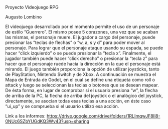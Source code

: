 

Proyecto Videojuego RPG

Augusto Lombino

                                                                                                                                        
El videojuego desarrollado por el momento permite el uso de un personaje de estilo “Guerrero”. El
mismo posee 5 corazones, una vez que se acaban las mismas, el personaje muere. El jugador a cargo
del personaje, puede presionar las “teclas de flechas” o “w, a, s y d” para poder mover al personaje.
Para lograr que el personaje ataque usando su espada, se puede hacer “click izquierdo” o se puede
presionar la “tecla x”. Finalmente, el jugador también puede hacer “click derecho” o presionar la “tecla
z” para hacer que el personaje ruede hacia la dirección en la que el personaje está mirando. El juego
también proporciona la opción de utilizar joysticks, tanto de PlayStation, Nintendo Switch y de Xbox.
A continuación se muestra el Mapa de Entrada de Godot, en el cual se define una etiqueta como roll
o attack y luego se seleccionan las teclas o botones que se desean mapear. De ésta forma, en lugar de
comprobar si el usuario presiona “w”, la flecha de arriba de la PC, la flecha de arriba del joystick o el
analógico del joystick, directamente, se asocian todas esas teclas a una acción, en éste caso “ui_up” y
se comprueba si el usuario utilizó esa acción.

Link a los informes: https://drive.google.com/drive/folders/1RLImqwJF8Il8-0NUc6SZbYUGdKQ3Wv43?usp=sharing
